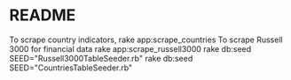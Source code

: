 # README

To scrape country indicators, rake app:scrape_countries
To scrape Russell 3000 for financial data rake app:scrape_russell3000
rake db:seed SEED="Russell3000TableSeeder.rb"
rake db:seed SEED="CountriesTableSeeder.rb"